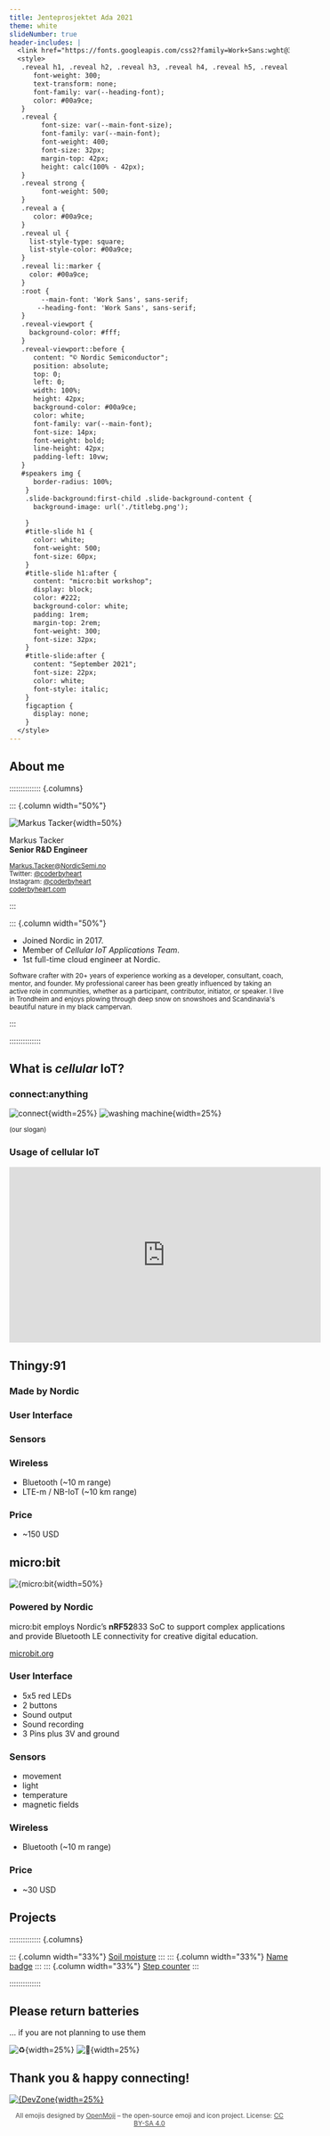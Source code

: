 ```yaml
---
title: Jenteprosjektet Ada 2021
theme: white
slideNumber: true
header-includes: |
  <link href="https://fonts.googleapis.com/css2?family=Work+Sans:wght@300;400;500&display=swap" rel="stylesheet">
  <style>
   .reveal h1, .reveal h2, .reveal h3, .reveal h4, .reveal h5, .reveal h6 {
      font-weight: 300;
      text-transform: none;
      font-family: var(--heading-font);
      color: #00a9ce;
   } 
   .reveal {
        font-size: var(--main-font-size);
        font-family: var(--main-font); 
        font-weight: 400;
        font-size: 32px;
        margin-top: 42px;
        height: calc(100% - 42px);
   }
   .reveal strong {
        font-weight: 500;
   }
   .reveal a {
      color: #00a9ce;
   }
   .reveal ul {
     list-style-type: square;
     list-style-color: #00a9ce;
   }
   .reveal li::marker {
     color: #00a9ce;
   }
   :root {
        --main-font: 'Work Sans', sans-serif;
       --heading-font: 'Work Sans', sans-serif;
   }
   .reveal-viewport {
     background-color: #fff;
   }
   .reveal-viewport::before {
      content: "© Nordic Semiconductor";
      position: absolute;
      top: 0; 
      left: 0;
      width: 100%; 
      height: 42px;
      background-color: #00a9ce;
      color: white;
      font-family: var(--main-font);
      font-size: 14px;
      font-weight: bold;
      line-height: 42px;
      padding-left: 10vw;
   }
   #speakers img {
      border-radius: 100%;
    }
    .slide-background:first-child .slide-background-content {
      background-image: url('./titlebg.png');
      
    }
    #title-slide h1 {
      color: white;
      font-weight: 500;
      font-size: 60px;
    }
    #title-slide h1:after {
      content: "micro:bit workshop";
      display: block;
      color: #222;
      background-color: white;
      padding: 1rem;
      margin-top: 2rem;
      font-weight: 300;
      font-size: 32px;
    }
    #title-slide:after {
      content: "September 2021";
      font-size: 22px;
      color: white;
      font-style: italic;
    }
    figcaption {
      display: none;
    }
  </style>
---
```


## About me

:::::::::::::: {.columns}

::: {.column width="50%"}

![Markus Tacker](https://images.contentful.com/bncv3c2gt878/6CWMgqeZdCmkk6KkIUksgQ/50922090bc6566c6624c12b82a4bf78c/36671282034_427eace68d_o.jpg){width=50%}

Markus Tacker  
**Senior R&D Engineer**

<small>[Markus.Tacker@NordicSemi.no](mailto:Markus.Tacker@NordicSemi.no)  
Twitter: [\@coderbyheart](https://twitter.com/coderbyheart)  
Instagram: [\@coderbyheart](https://instagram.com/coderbyheart)  
[coderbyheart.com](https://coderbyheart.com/)</small>

:::

::: {.column width="50%"}

- Joined Nordic in 2017.
- Member of <em>Cellular IoT Applications Team</em>.
- 1st full-time cloud engineer at Nordic.

 <small>

Software crafter with 20+ years of experience working as a developer,
consultant, coach, mentor, and founder. My professional career has been greatly
influenced by taking an active role in communities, whether as a participant,
contributor, initiator, or speaker. I live in Trondheim and enjoys plowing
through deep snow on snowshoes and Scandinavia's beautiful nature in my black
campervan.

 </small>

:::

::::::::::::::

## What is _cellular_ IoT?

### connect:anything

![connect](./E0A1.svg){width=25%} ![washing machine](./E1CF.svg){width=25%}

<small>(our slogan)</small>

### Usage of cellular IoT

<iframe width="560" height="315" src="https://www.youtube-nocookie.com/embed/GFqP9yHbayY?start=50" title="YouTube video player" frameborder="0" allow="accelerometer; autoplay; clipboard-write; encrypted-media; gyroscope; picture-in-picture" allowfullscreen></iframe>

## Thingy:91

### Made by Nordic

### User Interface

### Sensors

### Wireless

- Bluetooth (~10 m range)
- LTE-m / NB-IoT (~10 km range)

### Price

- ~150 USD

## micro:bit

![{micro:bit](./microbit.jpg){width=50%}

### Powered by Nordic

micro:bit employs Nordic’s **nRF52**833 SoC to support complex applications and
provide Bluetooth LE connectivity for creative digital education.

[microbit.org](https://microbit.org/)

### User Interface

- 5x5 red LEDs
- 2 buttons
- Sound output
- Sound recording
- 3 Pins plus 3V and ground

### Sensors

- movement
- light
- temperature
- magnetic fields

### Wireless

- Bluetooth (~10 m range)

### Price

- ~30 USD

## Projects

:::::::::::::: {.columns}

::: {.column width="33%"}
[Soil moisture](https://makecode.microbit.org/projects/soil-moisture) ::: :::
{.column width="33%"}
[Name badge](https://microbit.org/projects/make-it-code-it/name-badge/) ::: :::
{.column width="33%"}
[Step counter](https://microbit.org/projects/make-it-code-it/sensitive-step-counter/)
:::

::::::::::::::

## Please return batteries

... if you are not planning to use them

![♻️](./267B.svg){width=25%} ![🔋](./1F50B.svg){width=25%}

## Thank you & happy connecting!

[![{DevZone](./devzone.svg){width=25%}](https://devzone.nordicsemi.com/)

<p style="text-align:center;width:100%;opacity:.8"><small>All emojis designed by
<a href="https://openmoji.org/" target="_blank" rel="noopener noreferrer">OpenMoji</a>
– the open-source emoji and icon project. License:
<a href="https://creativecommons.org/licenses/by-sa/4.0/" target="_blank" rel="noopener noreferrer">CC BY-SA 4.0</a></small></p>
